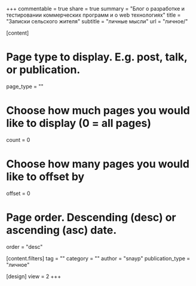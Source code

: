 +++
commentable = true
share = true
summary = "Блог о разработке и тестировании коммерческих программ и о web технологиях"
title = "Записки сельского жителя"
subtitle = "личные мысли"
url = "личное/"

[content]
  # Page type to display. E.g. post, talk, or publication.
  page_type = ""
  
  # Choose how much pages you would like to display (0 = all pages)
  count = 0
  
  # Choose how many pages you would like to offset by
  offset = 0

  # Page order. Descending (desc) or ascending (asc) date.
  order = "desc"
  
[content.filters]
  tag = ""
  category = ""
  author = "snayp"
  publication_type = "личное"

[design]
  view = 2
+++
